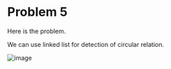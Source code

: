 # Problem 5
Here is the problem. 

We can use linked list for detection of circular relation.

![image](https://user-images.githubusercontent.com/3144356/200578592-aea5b842-e9b9-4598-bad9-903807485963.png)



